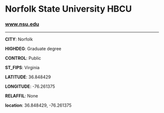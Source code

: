 # Norfolk State University HBCU
### www.nsu.edu
---
**CITY**: Norfolk

**HIGHDEG**: Graduate degree

**CONTROL**: Public

**ST_FIPS**: Virginia

**LATITUDE**: 36.848429

**LONGITUDE**: -76.261375

**RELAFFIL**: None

**location**: 36.848429, -76.261375